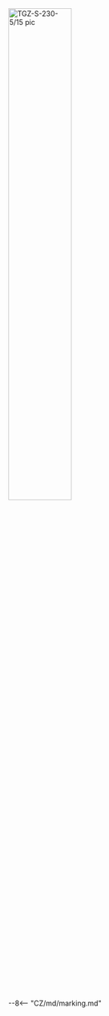 <img src="../../../../../source/img/photo_TGZ-S-230-5_15.webp" alt="TGZ-S-230-5/15 pic" style="width:50%;">

--8<-- "CZ/md/marking.md"

